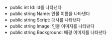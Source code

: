 - public int Id: Id를 나타낸다
- public string Name: 인물 이름을 나타낸다
- public string Script: 대사를 나타낸다
- public string Image: 인물 이미지를 나타낸다
- public string Background: 배경 이미지를 나타낸다